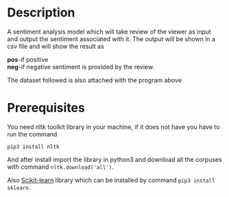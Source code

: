# Description
A sentiment analysis model which will take review of the viewer as input and output the sentiment associated with it.
The output will be shown in a csv file and will show the result as

**pos**-if positive\
**neg**-if negative sentiment is provided by the review.

The dataset followed is also attached with the program above

# Prerequisites

You need nltk toolkit library in your machine, if it does not have you have to run the command 

`pip3 install nltk
`

And after install import the library in python3 and download all the corpuses with command `nltk.download('all')`.

Also [Scikit-learn](https://scikit-learn.org/stable/install.html) library which can be installed by command 
`pip3 install sklearn`.